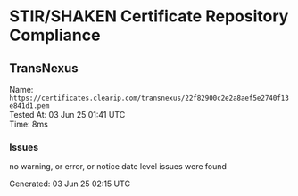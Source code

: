 # STIR/SHAKEN Certificate Repository Compliance

## TransNexus

Name: `https://certificates.clearip.com/transnexus/22f82900c2e2a8aef5e2740f13e841d1.pem`\
Tested At: 03 Jun 25 01:41 UTC\
Time: 8ms

### Issues

no warning, or error, or notice date level issues were found

Generated: 03 Jun 25 02:15 UTC